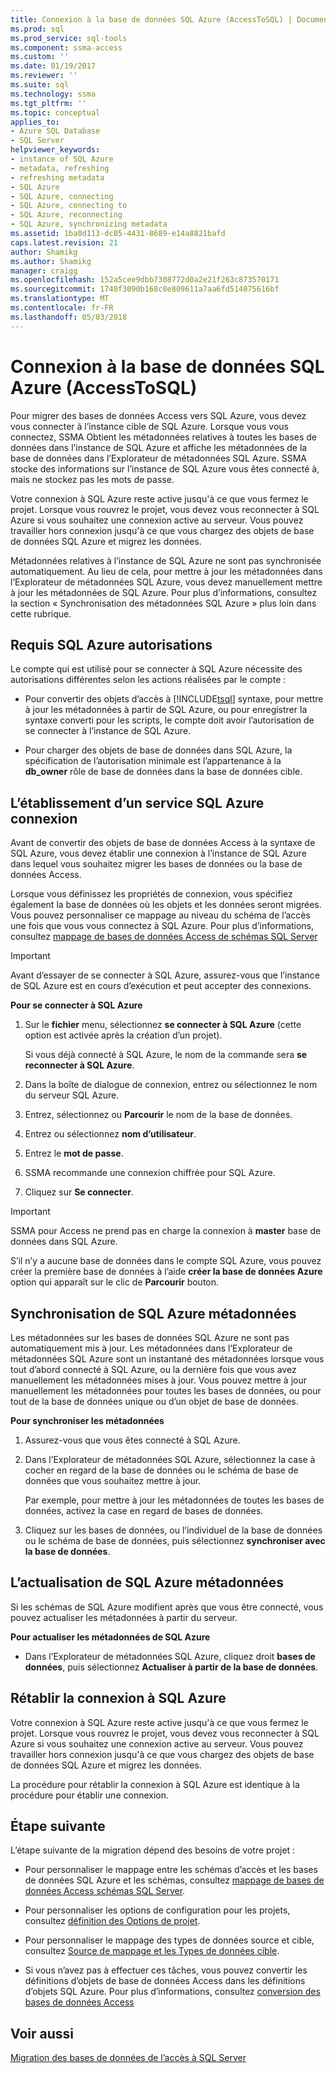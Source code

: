 ```yaml
---
title: Connexion à la base de données SQL Azure (AccessToSQL) | Documents Microsoft
ms.prod: sql
ms.prod_service: sql-tools
ms.component: ssma-access
ms.custom: ''
ms.date: 01/19/2017
ms.reviewer: ''
ms.suite: sql
ms.technology: ssma
ms.tgt_pltfrm: ''
ms.topic: conceptual
applies_to:
- Azure SQL Database
- SQL Server
helpviewer_keywords:
- instance of SQL Azure
- metadata, refreshing
- refreshing metadata
- SQL Azure
- SQL Azure, connecting
- SQL Azure, connecting to
- SQL Azure, reconnecting
- SQL Azure, synchronizing metadata
ms.assetid: 1ba0d113-dc05-4431-8689-e14a8821bafd
caps.latest.revision: 21
author: Shamikg
ms.author: Shamikg
manager: craigg
ms.openlocfilehash: 152a5cee9dbb7308772d0a2e21f263c873570171
ms.sourcegitcommit: 1740f3090b168c0e809611a7aa6fd514075616bf
ms.translationtype: MT
ms.contentlocale: fr-FR
ms.lasthandoff: 05/03/2018
---
```

# <a name="connecting-to-azure-sql-db-accesstosql"></a>Connexion à la base de données SQL Azure (AccessToSQL)
Pour migrer des bases de données Access vers SQL Azure, vous devez vous connecter à l’instance cible de SQL Azure. Lorsque vous vous connectez, SSMA Obtient les métadonnées relatives à toutes les bases de données dans l’instance de SQL Azure et affiche les métadonnées de la base de données dans l’Explorateur de métadonnées SQL Azure. SSMA stocke des informations sur l’instance de SQL Azure vous êtes connecté à, mais ne stockez pas les mots de passe.  
  
Votre connexion à SQL Azure reste active jusqu'à ce que vous fermez le projet. Lorsque vous rouvrez le projet, vous devez vous reconnecter à SQL Azure si vous souhaitez une connexion active au serveur. Vous pouvez travailler hors connexion jusqu'à ce que vous chargez des objets de base de données SQL Azure et migrez les données.  
  
Métadonnées relatives à l’instance de SQL Azure ne sont pas synchronisée automatiquement. Au lieu de cela, pour mettre à jour les métadonnées dans l’Explorateur de métadonnées SQL Azure, vous devez manuellement mettre à jour les métadonnées de SQL Azure. Pour plus d’informations, consultez la section « Synchronisation des métadonnées SQL Azure » plus loin dans cette rubrique.  
  
## <a name="required-sql-azure-permissions"></a>Requis SQL Azure autorisations  
Le compte qui est utilisé pour se connecter à SQL Azure nécessite des autorisations différentes selon les actions réalisées par le compte :  
  
-   Pour convertir des objets d’accès à [!INCLUDE[tsql](../../includes/tsql_md.md)] syntaxe, pour mettre à jour les métadonnées à partir de SQL Azure, ou pour enregistrer la syntaxe converti pour les scripts, le compte doit avoir l’autorisation de se connecter à l’instance de SQL Azure.  
  
-   Pour charger des objets de base de données dans SQL Azure, la spécification de l’autorisation minimale est l’appartenance à la **db_owner** rôle de base de données dans la base de données cible.  
  
## <a name="establishing-a-sql-azure-connection"></a>L’établissement d’un service SQL Azure connexion  
Avant de convertir des objets de base de données Access à la syntaxe de SQL Azure, vous devez établir une connexion à l’instance de SQL Azure dans lequel vous souhaitez migrer les bases de données ou la base de données Access.  
  
Lorsque vous définissez les propriétés de connexion, vous spécifiez également la base de données où les objets et les données seront migrées. Vous pouvez personnaliser ce mappage au niveau du schéma de l’accès une fois que vous vous connectez à SQL Azure. Pour plus d’informations, consultez [mappage de bases de données Access de schémas SQL Server](http://msdn.microsoft.com/en-us/69bee937-7b2c-49ee-8866-7518c683fad4)  
  
> [!IMPORTANT]  
> Avant d’essayer de se connecter à SQL Azure, assurez-vous que l’instance de SQL Azure est en cours d’exécution et peut accepter des connexions.  
  
**Pour se connecter à SQL Azure**  
  
1.  Sur le **fichier** menu, sélectionnez **se connecter à SQL Azure** (cette option est activée après la création d’un projet).  
  
    Si vous déjà connecté à SQL Azure, le nom de la commande sera **se reconnecter à SQL Azure**.  
  
2.  Dans la boîte de dialogue de connexion, entrez ou sélectionnez le nom du serveur SQL Azure.  
  
3.  Entrez, sélectionnez ou **Parcourir** le nom de la base de données.  
  
4.  Entrez ou sélectionnez **nom d’utilisateur**.  
  
5.  Entrez le **mot de passe**.  
  
6.  SSMA recommande une connexion chiffrée pour SQL Azure.  
  
7.  Cliquez sur **Se connecter**.  
  
> [!IMPORTANT]  
> SSMA pour Access ne prend pas en charge la connexion à **master** base de données dans SQL Azure.  
  
S’il n’y a aucune base de données dans le compte SQL Azure, vous pouvez créer la première base de données à l’aide **créer la base de données Azure** option qui apparaît sur le clic de **Parcourir** bouton.  
  
## <a name="synchronizing-sql-azure-metadata"></a>Synchronisation de SQL Azure métadonnées  
Les métadonnées sur les bases de données SQL Azure ne sont pas automatiquement mis à jour. Les métadonnées dans l’Explorateur de métadonnées SQL Azure sont un instantané des métadonnées lorsque vous tout d’abord connecté à SQL Azure, ou la dernière fois que vous avez manuellement les métadonnées mises à jour. Vous pouvez mettre à jour manuellement les métadonnées pour toutes les bases de données, ou pour tout de la base de données unique ou d’un objet de base de données.  
  
**Pour synchroniser les métadonnées**  
  
1.  Assurez-vous que vous êtes connecté à SQL Azure.  
  
2.  Dans l’Explorateur de métadonnées SQL Azure, sélectionnez la case à cocher en regard de la base de données ou le schéma de base de données que vous souhaitez mettre à jour.  
  
    Par exemple, pour mettre à jour les métadonnées de toutes les bases de données, activez la case en regard de bases de données.  
  
3.  Cliquez sur les bases de données, ou l’individuel de la base de données ou le schéma de base de données, puis sélectionnez **synchroniser avec la base de données**.  
  
## <a name="refreshing-sql-azure-metadata"></a>L’actualisation de SQL Azure métadonnées  
Si les schémas de SQL Azure modifient après que vous être connecté, vous pouvez actualiser les métadonnées à partir du serveur.  
  
**Pour actualiser les métadonnées de SQL Azure**  
  
-   Dans l’Explorateur de métadonnées SQL Azure, cliquez droit **bases de données**, puis sélectionnez **Actualiser à partir de la base de données**.  
  
## <a name="reconnecting-to-sql-azure"></a>Rétablir la connexion à SQL Azure  
Votre connexion à SQL Azure reste active jusqu'à ce que vous fermez le projet. Lorsque vous rouvrez le projet, vous devez vous reconnecter à SQL Azure si vous souhaitez une connexion active au serveur. Vous pouvez travailler hors connexion jusqu'à ce que vous chargez des objets de base de données SQL Azure et migrez les données.  
  
La procédure pour rétablir la connexion à SQL Azure est identique à la procédure pour établir une connexion.  
  
## <a name="next-step"></a>Étape suivante  
L’étape suivante de la migration dépend des besoins de votre projet :  
  
-   Pour personnaliser le mappage entre les schémas d’accès et les bases de données SQL Azure et les schémas, consultez [mappage de bases de données Access schémas SQL Server](http://msdn.microsoft.com/en-us/69bee937-7b2c-49ee-8866-7518c683fad4).  
  
-   Pour personnaliser les options de configuration pour les projets, consultez [définition des Options de projet](http://msdn.microsoft.com/en-us/0a7304df-2f35-4453-96ef-7ac83dea1167).  
  
-   Pour personnaliser le mappage des types de données source et cible, consultez [Source de mappage et les Types de données cible](http://msdn.microsoft.com/en-us/b362a075-16e7-423f-b63f-e1e9f02844a9).  
  
-   Si vous n’avez pas à effectuer ces tâches, vous pouvez convertir les définitions d’objets de base de données Access dans les définitions d’objets SQL Azure. Pour plus d’informations, consultez [conversion des bases de données Access](http://msdn.microsoft.com/en-us/e0ef67bf-80a6-4e6c-a82d-5d46e0623c6c)  
  
## <a name="see-also"></a>Voir aussi  
[Migration des bases de données de l’accès à SQL Server](http://msdn.microsoft.com/en-us/76a3abcf-2998-4712-9490-fe8d872c89ca)  
  
